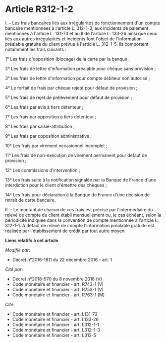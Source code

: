 # Article R312-1-2

I. – Les frais bancaires liés aux irrégularités de fonctionnement d'un compte bancaire mentionnées à l'article L. 312-1-3,
aux incidents de paiement mentionnés à l'article L. 131-73 et au II de l'article L. 133-26 ainsi que ceux liés aux autres
irrégularités et incidents font l'objet de l'information préalable gratuite du client prévue à l'article L. 312-1-5. Ils
comportent notamment les frais suivants :

1° Les frais d'opposition (blocage) de la carte par la banque ;

2° Les frais de lettre d'information préalable pour chèque sans provision ;

3° Les frais de lettre d'information pour compte débiteur non autorisé ;

4° Le forfait de frais par chèque rejeté pour défaut de provision ;

5° Les frais de rejet de prélèvement pour défaut de provision ;

6° Les frais par avis à tiers détenteur ;

7° Les frais par opposition à tiers détenteur ;

8° Les frais par saisie-attribution ;

9° Les frais par opposition administrative ;

10° Les frais par virement occasionnel incomplet ;

11° Les frais de non-exécution de virement permanent pour défaut de provision ;

12° Les commissions d'intervention ;

13° Les frais suite à la notification signalée par la Banque de France d'une interdiction pour le client d'émettre des
chèques ;

14° Les frais pour déclaration à la Banque de France d'une décision de retrait de carte bancaire.

II. – Le montant de chacun de ces frais est précisé par l'intermédiaire du relevé de compte du client établi mensuellement
ou, le cas échéant, selon la périodicité indiquée dans la convention de compte mentionnée à l'article L. 312-1-1. A défaut de
relevé de compte l'information préalable gratuite est réalisée par l'établissement de crédit par tout autre moyen.

**Liens relatifs à cet article**

_Modifié par_:

  - Décret n°2016-1811 du 22 décembre 2016 - art. 1

_Cité par_:

  - Décret n°2018-970 du 8 novembre 2018 (V)
  - Code monétaire et financier - art. R743-1 (V)
  - Code monétaire et financier - art. R753-1 (V)
  - Code monétaire et financier - art. R763-1 (M)

_Cite_:

  - Code monétaire et financier - art. L131-73
  - Code monétaire et financier - art. L133-26
  - Code monétaire et financier - art. L312-1-1
  - Code monétaire et financier - art. L312-1-3
  - Code monétaire et financier - art. L312-5
